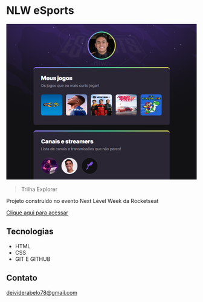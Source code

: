 # NLW eSports

![preview](./github/preview.page.png)

> Trilha Explorer

Projeto construído no evento Next Level Week da Rocketseat 

[Clique aqui para acessar](https://deividerv.github.io/NLW---E-sports/)

## Tecnologias 

- HTML
- CSS
- GIT E GITHUB 

## Contato

deividerabelo78@gmail.com